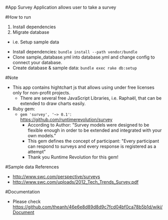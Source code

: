 #App Survey
Application allows user to take a survey

#How to run
1. Install dependencies
2. Migrate database
  - i.e. Setup sample data
  + Install dependencies: `bundle install --path vendor/bundle`
  + Clone sample_database.yml into database.yml and change config to connect your database.
  + Create database & sample data: `bundle exec rake db:setup`

#Note
- This app contains hightchart js that allows using under free licenses only for non-profit projects.
  + There are several free JavaScript Libraries, i.e. Raphaël, that can be extended to draw charts easily.
- Ruby gem:
  + `gem 'survey', '~> 0.1'`: https://github.com/runtimerevolution/survey
    - According to Author: "Survey models were designed to be flexible enough in order to be extended and integrated with your own models."
    - This gem defines the concept of participant: "Every participant can respond to surveys and every response is registered as a attempt"
    - Thank you Runtime Revolution for this gem!

#Sample data
  References 
  - http://www.swc.com/perspective/surveys
  - http://www.swc.com/uploads/2012_Tech_Trends_Survey.pdf

#Documentation
  + Please check https://github.com/theanh/46e6e8d89d8d9c7fcd04bf0ca78b5b1d/wiki/Document
